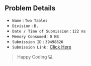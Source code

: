## Problem Details 
 
- `Name`                      : `Two Tables`
- `Division`                  : `B.`
- `Date / Time of Submission` : `122 ms`
- `Memory Consumed`           : `0 KB`
- `Submission ID`             : `39498826`
- `Submission Link`           : [Click Here](http://codeforces.com/contest/228/submission/39498826)

> Happy Coding   :computer: